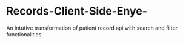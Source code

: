 # Records-Client-Side-Enye-
An intutive transformation of patient record api with search and filter functionalities
